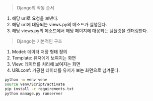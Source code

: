 > Django의 작동 순서
1. 해당 url로 요청을 보낸다.
2. 해당 url에 대응되는 views.py의 메소드가 실행된다.
3. 해당 views.py의 메소드에서 해당 페이지에 대응되는 템플릿을 렌더링한다.  

> Django는 기본적인 구조  
1. Model: 데이터 저장 형태 정의  
2. Template: 유저에게 보여지는 화면  
3. View: 데이터를 처리해 보여지는 화면  
4. URLconf: 가공한 데이터를 유저가 보는 화면으로 넘겨준다.  

```Bash
python -m venv venv
source venv/Script/activate
pip install -r requirements.txt
python manage.py runserver
```